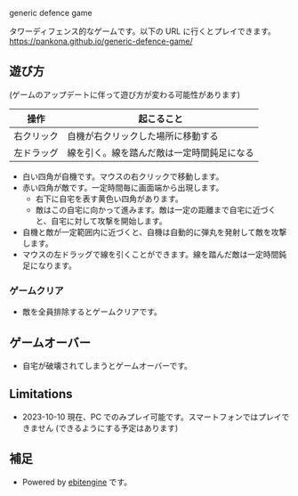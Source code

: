 generic defence game

タワーディフェンス的なゲームです。以下の URL に行くとプレイできます。
https://pankona.github.io/generic-defence-game/

## 遊び方

(ゲームのアップデートに伴って遊び方が変わる可能性があります)

| 操作       | 起こること                                 |
| ---------- | ------------------------------------------ |
| 右クリック | 自機が右クリックした場所に移動する         |
| 左ドラッグ | 線を引く。線を踏んだ敵は一定時間鈍足になる |

- 白い四角が自機です。マウスの右クリックで移動します。
- 赤い四角が敵です。一定時間毎に画面端から出現します。
  - 右下に自宅を表す黄色い四角があります。
  - 敵はこの自宅に向かって進みます。敵は一定の距離まで自宅に近づくと、自宅に対して攻撃を開始します。
- 自機と敵が一定範囲内に近づくと、自機は自動的に弾丸を発射して敵を攻撃します。
- マウスの左ドラッグで線を引くことができます。線を踏んだ敵は一定時間鈍足になります。

### ゲームクリア

- 敵を全員排除するとゲームクリアです。

## ゲームオーバー

- 自宅が破壊されてしまうとゲームオーバーです。

## Limitations

- 2023-10-10 現在、PC でのみプレイ可能です。スマートフォンではプレイできません (できるようにする予定はあります)

## 補足

- Powered by [ebitengine](https://github.com/hajimehoshi/ebiten) です。
